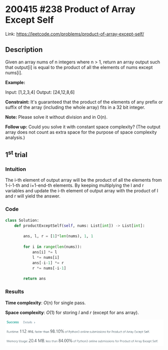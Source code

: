 # 200415 #238 Product of Array Except Self
Link: https://leetcode.com/problems/product-of-array-except-self/

## Description
Given an array nums of n integers where n > 1,  return an array output such that output[i] is equal to the product of all the elements of nums except nums[i].

**Example:**

Input:  [1,2,3,4]
Output: [24,12,8,6]

**Constraint:** It's guaranteed that the product of the elements of any prefix or suffix of the array (including the whole array) fits in a 32 bit integer.

**Note:** Please solve it without division and in O(n).

**Follow up:**
Could you solve it with constant space complexity? (The output array does not count as extra space for the purpose of space complexity analysis.)


## 1<sup>st</sup> trial

### Intuition
The i-th element of output array will be the product of all the elements from 1-i-1-th and i+1-end-th elements. By keeping multiplying the l and r variables and update the i-th element of output array with the product of l and r will yield the answer.

### Code
```python
class Solution:
    def productExceptSelf(self, nums: List[int]) -> List[int]:
        
        ans, l, r = [1]*len(nums), 1, 1
        
        for i in range(len(nums)):
            ans[i] *= l
            l *= nums[i]
            ans[-i-1] *= r
            r *= nums[-i-1]
        
        return ans
```

### Results
**Time complexity**: *O*(n) for single pass.

**Space complexity**: *O*(1) for storing *l* and *r* (except for ans array).

![1st trial](https://github.com/minyookim/DailyCoding/blob/master/200415%20%23238%20Product%20of%20Array%20Except%20Self/1st%20trial.PNG)
